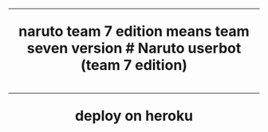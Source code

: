 <h1 align="center">
 <hr>
 naruto team 7 edition means team seven version 
# Naruto userbot (team 7 edition)
 
<h1 align="center">
 <hr>



 deploy on heroku
